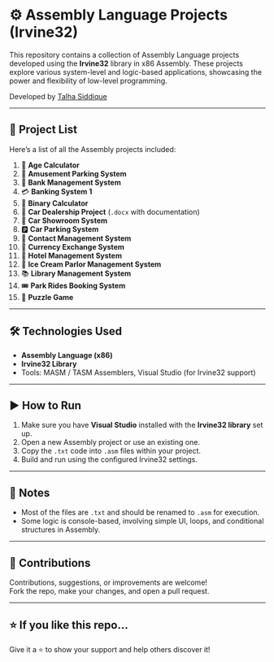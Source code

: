 # ⚙️ Assembly Language Projects (Irvine32)

This repository contains a collection of Assembly Language projects developed using the **Irvine32** library in x86 Assembly. These projects explore various system-level and logic-based applications, showcasing the power and flexibility of low-level programming.

Developed by [Talha Siddique](https://github.com/talhasiddique7)

---

## 📁 Project List

Here’s a list of all the Assembly projects included:

1. 📅 **Age Calculator**
2. 🎢 **Amusement Parking System**
3. 🏦 **Bank Management System**
4. 💳 **Banking System 1**
5. 🧮 **Binary Calculator**
6. 🚗 **Car Dealership Project** (`.docx` with documentation)
7. 🚙 **Car Showroom System**
8. 🅿️ **Car Parking System**
9. 📇 **Contact Management System**
10. 💱 **Currency Exchange System**
11. 🏨 **Hotel Management System**
12. 🍦 **Ice Cream Parlor Management System**
13. 📚 **Library Management System**
14. 🎟️ **Park Rides Booking System**
15. 🧩 **Puzzle Game**

---

## 🛠️ Technologies Used

- **Assembly Language (x86)**
- **Irvine32 Library**
- Tools: MASM / TASM Assemblers, Visual Studio (for Irvine32 support)

---

## ▶️ How to Run

1. Make sure you have **Visual Studio** installed with the **Irvine32 library** set up.
2. Open a new Assembly project or use an existing one.
3. Copy the `.txt` code into `.asm` files within your project.
4. Build and run using the configured Irvine32 settings.

---

## 📌 Notes

- Most of the files are `.txt` and should be renamed to `.asm` for execution.
- Some logic is console-based, involving simple UI, loops, and conditional structures in Assembly.

---

## 🤝 Contributions

Contributions, suggestions, or improvements are welcome!  
Fork the repo, make your changes, and open a pull request.

---

## ⭐️ If you like this repo...

Give it a ⭐ to show your support and help others discover it!

